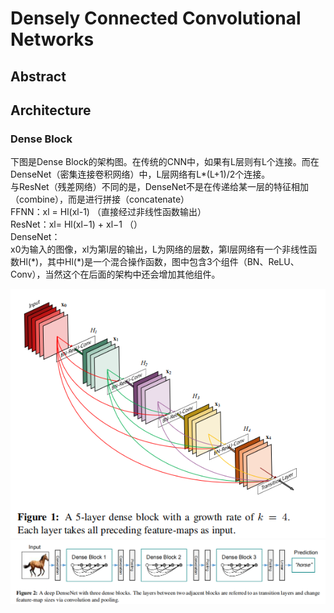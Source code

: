 # Densely Connected Convolutional Networks
## Abstract

## Architecture
### Dense Block
下图是Dense Block的架构图。在传统的CNN中，如果有L层则有L个连接。而在DenseNet（密集连接卷积网络）中，L层网络有L\*(L+1)/2个连接。<br>
与ResNet（残差网络）不同的是，DenseNet不是在传递给某一层的特征相加（combine），而是进行拼接（concatenate）<br>
FFNN：xl = Hl(xl-1)    （直接经过非线性函数输出）<br>
ResNet：xl= Hl(xl−1) + xl−1   （）<br>
DenseNet：<br>
x0为输入的图像，xl为第l层的输出，L为网络的层数，第l层网络有一个非线性函数Hl(\*)，其中Hl(\*)是一个混合操作函数，图中包含3个组件（BN、ReLU、Conv），当然这个在后面的架构中还会增加其他组件。


![](https://github.com/tangshisong/deep-learning/blob/master/image/1.png)
![](https://github.com/tangshisong/deep-learning/blob/master/image/2.png)
